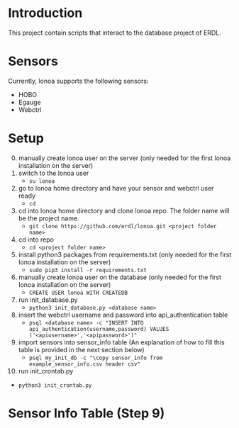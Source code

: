 # Introduction

This project contain scripts that interact to the database project of ERDL. 

# Sensors 

Currently, lonoa supports the following sensors:

 * HOBO 
 * Egauge
 * Webctrl 
 
# Setup

0. manually create lonoa user on the server (only needed for the first lonoa installation on the server)
1. switch to the lonoa user
   - ```su lonoa```
2. go to lonoa home directory and have your sensor and webctrl user ready
   - ```cd```
3. cd into lonoa home directory  and clone lonoa repo. The folder name will be the project name. 
   - ```git clone https://github.com/erdl/lonoa.git <project folder name>```
4. cd into repo
   - ```cd <project folder name>```
5. install python3 packages from requirements.txt (only needed for the first lonoa installation on the server)
   - ```sudo pip3 install -r requirements.txt```
6. manually create lonoa user on the database (only needed for the first lonoa installation on the server)
   - ```CREATE USER lonoa WITH CREATEDB```
7. run init_database.py
   - ```python3 init_database.py <database name>```
8. insert the webctrl username and password into api_authentication table
   - ```psql <database name> -c "INSERT INTO api_authentication(username,password) VALUES ('<apiusername>','<apipassword>')"```
9. import sensors into sensor_info table (An explanation of how to fill this table is provided in the next section below)
   - ```psql my_init_db -c "\copy sensor_info from example_sensor_info.csv header csv"```
10. run init_crontab.py
   - ```python3 init_crontab.py```
  

# Sensor Info Table (Step 9) 
